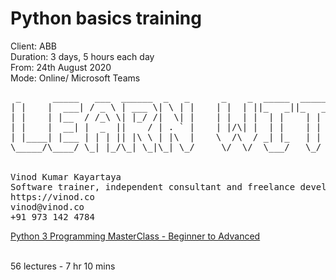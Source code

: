 # Python basics training

Client: ABB<br>
Duration: 3 days, 5 hours each day<br>
From: 24th August 2020<br>
Mode: Online/ Microsoft Teams<br>

<pre>
 _      _____   ___  ______  _   _      _    _  _____  _____  _   _      _   _  _____  _   _  _____ ______ 
| |    |  ___| / _ \ | ___ \| \ | |    | |  | ||_   _||_   _|| | | |    | | | ||_   _|| \ | ||  _  ||  _  \
| |    | |__  / /_\ \| |_/ /|  \| |    | |  | |  | |    | |  | |_| |    | | | |  | |  |  \| || | | || | | |
| |    |  __| |  _  ||    / | . ` |    | |/\| |  | |    | |  |  _  |    | | | |  | |  | . ` || | | || | | |
| |____| |___ | | | || |\ \ | |\  |    \  /\  / _| |_   | |  | | | |    \ \_/ / _| |_ | |\  |\ \_/ /| |/ / 
\_____/\____/ \_| |_/\_| \_|\_| \_/     \/  \/  \___/   \_/  \_| |_/     \___/  \___/ \_| \_/ \___/ |___/  
                                                                                                           
                                                                                   
Vinod Kumar Kayartaya
Software trainer, independent consultant and freelance developer.
https://vinod.co
vinod@vinod.co
+91 973 142 4784
</pre>



<a href="https://courses.vinod.co/python-3-programming-masterclass-beginner-to-advanced">Python 3 Programming MasterClass - Beginner to Advanced</a>

<br>56 lectures - 7 hr 10 mins
